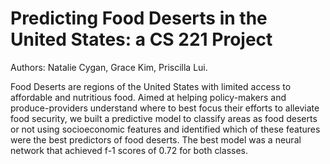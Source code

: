 # Predicting Food Deserts in the United States: a CS 221 Project
Authors: Natalie Cygan, Grace Kim, Priscilla Lui. 

<line>
Food Deserts are regions of the United States with limited access to affordable and nutritious food. Aimed at helping policy-makers and produce-providers understand where to best focus their efforts to alleviate food security, we built a predictive model to classify areas as food deserts or not using socioeconomic features and identified which of these features were the best predictors of food deserts. The best model was a neural network that achieved f-1 scores of 0.72 for both classes.
